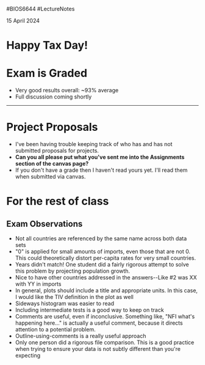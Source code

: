 #BIOS6644
#LectureNotes

15 April  2024

# Happy Tax Day!


# Exam is Graded
- Very good results overall: ~93% average
- Full discussion coming shortly

---
# Project Proposals
- I've been having trouble keeping track of who has and has not submitted proposals for projects.   
- **Can you all please put what you've sent me into the Assignments section of the canvas page?**   
- If you don't have a grade then I haven't read yours yet.  I'll read them when submitted via canvas.

# For the rest of class
## Exam Observations
  
- Not all countries are referenced by the same name across both data sets
- "0" is applied for small amounts of imports, even those that are not 0.  This could theoretically distort per-capita rates for very small countries.
- Years didn't match!  One student did a fairly rigorous attempt to solve this problem by projecting population growth.
- Nice to have other countries addressed in the answers--Like #2 was XX with YY in imports
- In general, plots should include a title and appropriate units.  In this case, I would like the TIV definition in the plot as well
- Sideways histogram was easier to read
- Including intermediate tests is a good way to keep on track
- Comments are useful, even if inconclusive.   Something like, "NFI what's happening here..." is actually a useful comment, because it directs attention to a potential problem.
- Outline-using-comments is a really useful approach
- Only one person did a rigorous file comparison.   This is a good practice when trying to ensure your data is not subtly different than you're expecting